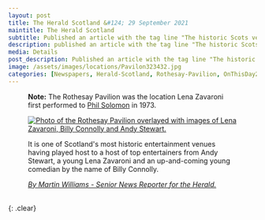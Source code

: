 ```yaml
---
layout: post
title: The Herald Scotland &#124; 29 September 2021
maintitle: The Herald Scotland
subtitle: Published an article with the tag line "The historic Scots venue that remains shut after six years and a delayed £15m refurb".
description: published an article with the tag line "The historic Scots venue that remains shut after six years and a delayed £15m refurb".
media: Details
post_description: Published an article with the tag line "The historic Scots venue that remains shut after six years and a delayed £15m refurb".
image: /assets/images/locations/Pavilon323432.jpg
categories: [Newspapers, Herald-Scotland, Rothesay-Pavilion, OnThisDay29September]
---
```


<figure class="fig3">
<strong>Note:</strong> The Rothesay Pavilion was the location Lena Zavaroni first performed to <a href="/biography/lena-zavaroni#tommy-scott">Phil Solomon</a> in 1973.
</figure>

<figure class="fig3">
<a href="{{ page.image }}"><img src="{{ page.image }}" class="full-width zoom-in" alt="Photo of the Rothesay Pavilion overlayed with images of Lena Zavaroni, Billy Connolly and Andy Stewart." /></a>
<p>It is one of Scotland's most historic entertainment venues having played host to a host of top entertainers from Andy Stewart, a young Lena Zavaroni and an up-and-coming young comedian by the name of Billy Connolly.</p>
<cite><a href="https://www.heraldscotland.com/news/homenews/19611257.historic-scots-venue-remains-shut-six-years-delayed-15m-refurb/?fbclid=IwAR3L7c6ZDersrjnwv218bc-ky277Co5l4R3-O0PC1t6Dx5WgGGswnMS1LAQ">By Martin Williams - Senior News Reporter for the Herald.</a></cite>
</figure>

<br />{: .clear}
